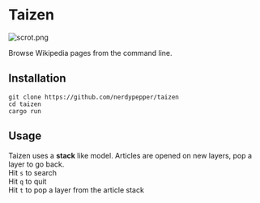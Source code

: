 # Taizen

![scrot.png](https://0x0.st/sfvw.png)

Browse Wikipedia pages from the command line.  

## Installation

```shell
git clone https://github.com/nerdypepper/taizen
cd taizen
cargo run
```

## Usage

Taizen uses a **stack** like model.
Articles are opened on new layers, pop a layer to go back.  
Hit `s` to search  
Hit `q` to quit  
Hit `t` to pop a layer from the article stack  
